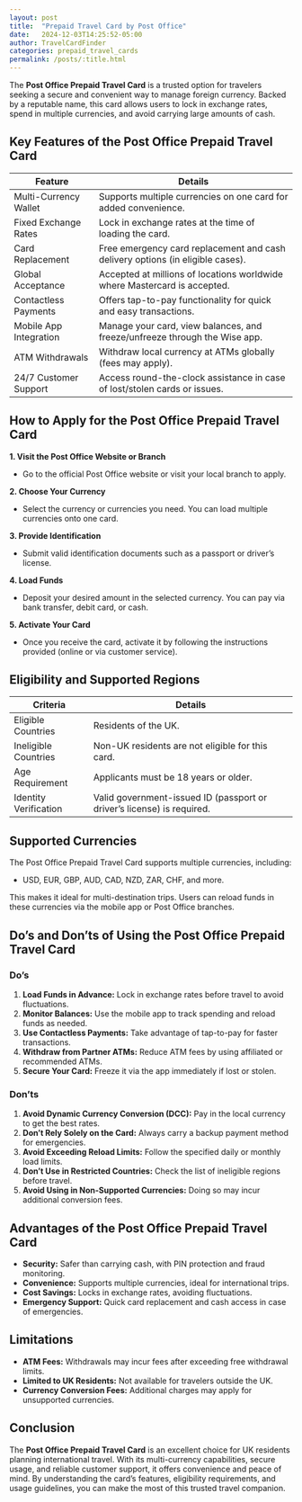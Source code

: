 ```yaml
---
layout: post
title:  "Prepaid Travel Card by Post Office"
date:   2024-12-03T14:25:52-05:00
author: TravelCardFinder
categories: prepaid_travel_cards
permalink: /posts/:title.html
---
```


The **Post Office Prepaid Travel Card** is a trusted option for travelers seeking a secure and convenient way to manage foreign currency. Backed by a reputable name, this card allows users to lock in exchange rates, spend in multiple currencies, and avoid carrying large amounts of cash.


## Key Features of the Post Office Prepaid Travel Card

| Feature | Details |
|-------|--------|
| Multi-Currency Wallet | Supports multiple currencies on one card for added convenience. |
| Fixed Exchange Rates | Lock in exchange rates at the time of loading the card. |
| Card Replacement | Free emergency card replacement and cash delivery options (in eligible cases). |
| Global Acceptance | Accepted at millions of locations worldwide where Mastercard is accepted. |
| Contactless Payments | Offers tap-to-pay functionality for quick and easy transactions. |
| Mobile App Integration | Manage your card, view balances, and freeze/unfreeze through the Wise app. |
| ATM Withdrawals | Withdraw local currency at ATMs globally (fees may apply). |
| 24/7 Customer Support | Access round-the-clock assistance in case of lost/stolen cards or issues. |

## How to Apply for the Post Office Prepaid Travel Card

**1. Visit the Post Office Website or Branch**

+ Go to the official Post Office website or visit your local branch to apply.

**2. Choose Your Currency**
+ Select the currency or currencies you need. You can load multiple currencies onto one card.

**3. Provide Identification**
+ Submit valid identification documents such as a passport or driver’s license.

**4. Load Funds**
+ Deposit your desired amount in the selected currency. You can pay via bank transfer, debit card, or cash.

**5. Activate Your Card**
+ Once you receive the card, activate it by following the instructions provided (online or via customer service).

## Eligibility and Supported Regions

| Criteria | Details |
|-------|--------|
| Eligible Countries | Residents of the UK. |
| Ineligible Countries | Non-UK residents are not eligible for this card. |
| Age Requirement | Applicants must be 18 years or older. |
| Identity Verification | Valid government-issued ID (passport or driver’s license) is required. |

## Supported Currencies
The Post Office Prepaid Travel Card supports multiple currencies, including:

+ USD, EUR, GBP, AUD, CAD, NZD, ZAR, CHF, and more.

This makes it ideal for multi-destination trips. Users can reload funds in these currencies via the mobile app or Post Office branches.

## Do’s and Don’ts of Using the Post Office Prepaid Travel Card

### Do’s
1. **Load Funds in Advance:** Lock in exchange rates before travel to avoid fluctuations.
2. **Monitor Balances:** Use the mobile app to track spending and reload funds as needed.
3. **Use Contactless Payments:** Take advantage of tap-to-pay for faster transactions.
4. **Withdraw from Partner ATMs:** Reduce ATM fees by using affiliated or recommended ATMs.
5. **Secure Your Card:** Freeze it via the app immediately if lost or stolen.

### Don’ts
1. **Avoid Dynamic Currency Conversion (DCC):** Pay in the local currency to get the best rates.
2. **Don’t Rely Solely on the Card:** Always carry a backup payment method for emergencies.
3. **Avoid Exceeding Reload Limits:** Follow the specified daily or monthly load limits.
4. **Don’t Use in Restricted Countries:** Check the list of ineligible regions before travel.
5. **Avoid Using in Non-Supported Currencies:** Doing so may incur additional conversion fees.

## Advantages of the Post Office Prepaid Travel Card

+ **Security:** Safer than carrying cash, with PIN protection and fraud monitoring.
+ **Convenience:** Supports multiple currencies, ideal for international trips.
+ **Cost Savings:** Locks in exchange rates, avoiding fluctuations.
+ **Emergency Support:** Quick card replacement and cash access in case of emergencies.

## Limitations
+ **ATM Fees:** Withdrawals may incur fees after exceeding free withdrawal limits.
+ **Limited to UK Residents:** Not available for travelers outside the UK.
+ **Currency Conversion Fees:** Additional charges may apply for unsupported currencies.

## Conclusion
The **Post Office Prepaid Travel Card** is an excellent choice for UK residents planning international travel. With its multi-currency capabilities, secure usage, and reliable customer support, it offers convenience and peace of mind. By understanding the card’s features, eligibility requirements, and usage guidelines, you can make the most of this trusted travel companion.